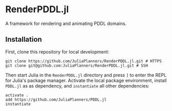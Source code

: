 # RenderPDDL.jl

A framework for rendering and animating PDDL domains.

## Installation

First, clone this repository for local development:

```
git clone https://github.com/JuliaPlanners/RenderPDDL.jl.git # HTTPS
git clone git@github.com:JuliaPlanners/RenderPDDL.jl.git # SSH
```

Then start Julia in the `RenderPDDL.jl` directory and press `]` to enter the
REPL for Julia's package manager. Activate the local package environment,
install `PDDL.jl` as as dependency, and `instantiate` all other dependencies:

```
activate .
add https://github.com/JuliaPlanners/PDDL.jl
instantiate
```
